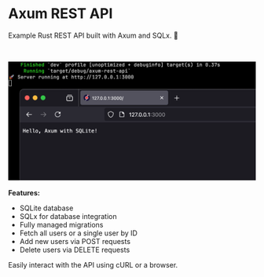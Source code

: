 # Axum REST API

Example Rust REST API built with Axum and SQLx. 🤝

<br>

![Axum REST API](preview.png)

**Features:**

- SQLite database
- SQLx for database integration
- Fully managed migrations
- Fetch all users or a single user by ID
- Add new users via POST requests
- Delete users via DELETE requests

Easily interact with the API using cURL or a browser.
